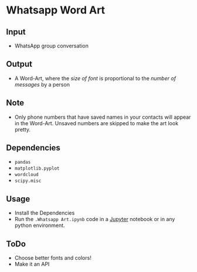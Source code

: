 # Whatsapp Word Art

## Input
- WhatsApp group conversation

## Output
- A Word-Art, where the _size of font_ is proportional to the _number of messages_ by a person

## Note
- Only phone numbers that have saved names in your contacts will appear in the Word-Art. Unsaved numbers are skipped to make the art look pretty.

## Dependencies
- `pandas`
- `matplotlib.pyplot`
- `wordcloud`
- `scipy.misc`

## Usage
- Install the Dependencies
- Run the `.Whatsapp Art.ipynb` code in a [Jupyter](jupyter.org) notebook or in any python environment.

## ToDo
- Choose better fonts and colors!
- Make it an API
